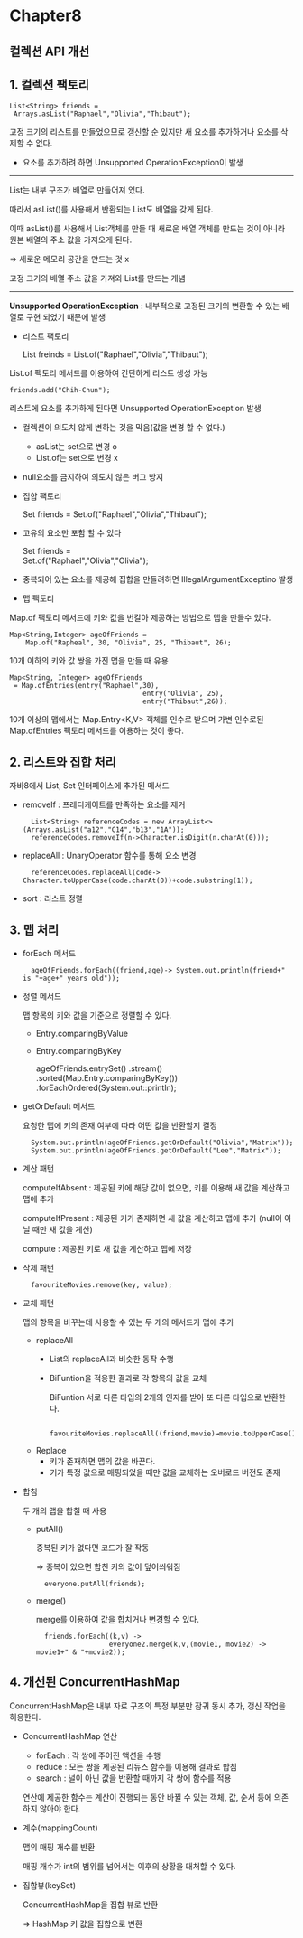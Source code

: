 # Chapter8

## 컬렉션 API 개선

## 1. 컬렉션 팩토리

    List<String> friends =
     Arrays.asList("Raphael","Olivia","Thibaut");

고정 크기의 리스트를 만들었으므로 갱신할 순 있지만 새 요소를 추가하거나 요소를 삭제할 수 없다.

- 요소를 추가하려 하면 Unsupported OperationException이 발생

---

List는 내부 구조가 배열로 만들어져 있다.

따라서 asList()를 사용해서 반환되는 List도 배열을 갖게 된다.

이때 asList()를 사용해서 List객체를 만들 때 새로운 배열 객체를 만드는 것이 아니라 원본 배열의 주소 값을 가져오게 된다.

 ⇒ 새로운 메모리 공간을 만드는 것 x

고정 크기의 배열 주소 값을 가져와 List를 만드는 개념

---

**Unsupported OperationException** : 내부적으로 고정된 크기의 변환할 수 있는 배열로 구현 되었기 때문에 발생

- 리스트 팩토리

    List<String> freinds = 
    	List.of("Raphael","Olivia","Thibaut");

List.of 팩토리 메서드를 이용하여 간단하게 리스트 생성 가능

    friends.add("Chih-Chun");

리스트에 요소를 추가하게 된다면 Unsupported OperationException 발생

- 컬렉션이 의도치 않게 변하는 것을 막음(값을 변경 할 수 없다.)
    - asList는 set으로 변경 o
    - List.of는 set으로 변경 x
- null요소를 금지하여 의도치 않은 버그 방지

- 집합 팩토리

    Set<String> friends =
    	 Set.of("Raphael","Olivia","Thibaut");

- 고유의 요소만 포함 할 수 있다

    Set<String> friends =	
     Set.of("Raphael","Olivia","Olivia");

- 중복되어 있는 요소를 제공해 집합을 만들려하면 IllegalArgumentExceptino 발생

- 맵 팩토리

Map.of 팩토리 메서드에 키와 값을 번갈아 제공하는 방법으로 맵을 만들수 있다.

    Map<String,Integer> ageOfFriends = 
    	Map.of("Rapheal", 30, "Olivia", 25, "Thibaut", 26);

10개 이하의 키와 값 쌍을 가진 맵을 만들 때 유용

    Map<String, Integer> ageOfFriends
     = Map.ofEntries(entry("Raphael",30),
    								 entry("Olivia", 25),
    								 entry("Thibaut",26));

10개 이상의 맵에서는 Map.Entry<K,V> 객체를 인수로 받으며 가변 인수로된 Map.ofEntries 팩토리 메서드를 이용하는 것이 좋다.

## 2. 리스트와 집합 처리

자바8에서 List, Set 인터페이스에 추가된 메서드

- removeIf : 프레디케이트를 만족하는 요소를 제거

        List<String> referenceCodes = new ArrayList<>(Arrays.asList("a12","C14","b13","1A"));
        referenceCodes.removeIf(n->Character.isDigit(n.charAt(0)));

- replaceAll : UnaryOperator 함수를 통해 요소 변경

        referenceCodes.replaceAll(code-> Character.toUpperCase(code.charAt(0))+code.substring(1));

- sort : 리스트 정렬

## 3. 맵 처리

- forEach 메서드

        ageOfFriends.forEach((friend,age)-> System.out.println(friend+" is "+age+" years old"));

- 정렬 메서드

    맵 항목의 키와 값을 기준으로 정렬할 수 있다.

    - Entry.comparingByValue
    - Entry.comparingByKey

        ageOfFriends.entrySet()
        	.stream()
        	.sorted(Map.Entry.comparingByKey())
        	.forEachOrdered(System.out::println);

- getOrDefault 메서드

    요청한 맵에 키의 존재 여부에 따라 어떤 값을 반환할지 결정

        System.out.println(ageOfFriends.getOrDefault("Olivia","Matrix"));
        System.out.println(ageOfFriends.getOrDefault("Lee","Matrix"));

- 계산 패턴

    computeIfAbsent : 제공된 키에 해당 값이 없으면, 키를 이용해 새 값을 계산하고 맵에 추가

    computeIfPresent : 제공된 키가 존재하면 새 값을 계산하고 맵에 추가 (null이 아닐 때만 새 값을 계산)

    compute : 제공된 키로 새 값을 계산하고 맵에 저장

- 삭제 패턴

        favouriteMovies.remove(key, value);

- 교체 패턴

    맵의 항목을 바꾸는데 사용할 수 있는 두 개의 메서드가 맵에 추가

    - replaceAll
        - List의 replaceAll과 비슷한 동작 수행
        - BiFuntion을 적용한 결과로 각 항목의 값을 교체

            BiFuntion 서로 다른 타입의 2개의 인자를 받아 또 다른 타입으로 반환한다.

                favouriteMovies.replaceAll((friend,movie)→movie.toUpperCase());

    - Replace
        - 키가 존재하면 맵의 값을 바꾼다.
        - 키가 특정 값으로 매핑되었을 때만 값을 교체하는 오버로드 버전도 존재

- 합침

    두 개의 맵을 합칠 때 사용

    - putAll()

        중복된 키가 없다면 코드가 잘 작동

        ⇒ 중복이 있으면 합친 키의 값이 덮어씌워짐

            everyone.putAll(friends);

    - merge()

        merge를 이용하여 값을 합치거나 변경할 수 있다.

            friends.forEach((k,v) ->
                            everyone2.merge(k,v,(movie1, movie2) -> movie1+" & "+movie2));

## 4. 개선된 ConcurrentHashMap

ConcurrentHashMap은 내부 자료 구조의 특정 부분만 잠궈 동시 추가, 갱신 작업을 허용한다. 

- ConcurrentHashMap 연산
    - forEach : 각 쌍에 주어진 액션을 수행
    - reduce : 모든 쌍을 제공된 리듀스 함수를 이용해 결과로 합침
    - search : 널이 아닌 값을 반환할 때까지 각 쌍에 함수를 적용

    연산에 제공한 함수는 계산이 진행되는 동안 바뀔 수 있는 객체, 값, 순서 등에 의존하지 않아야 한다.

- 계수(mappingCount)

    맵의 매핑 개수를 반환

    매핑 개수가 int의 범위를 넘어서는 이후의 상황을 대처할 수 있다.

- 집합뷰(keySet)

    ConcurrentHashMap을 집합 뷰로 반환

    ⇒ HashMap 키 값을 집합으로 변환